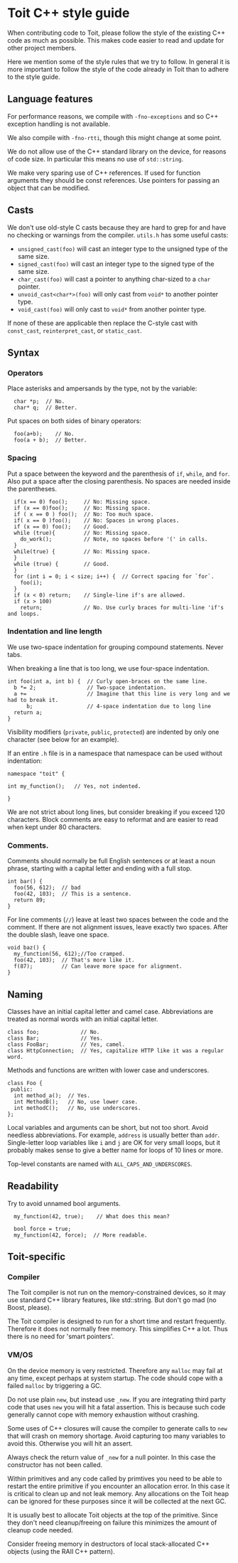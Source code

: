 # Toit C++ style guide

When contributing code to Toit, please follow the style of the
existing C++ code as much as possible.  This makes code easier
to read and update for other project members.

Here we mention some of the style rules that we try to follow.
In general it is more important to follow the
style of the code already in Toit than to adhere to the style
guide.

## Language features

For performance reasons, we compile with `-fno-exceptions` and so C++ exception
handling is not available.

We also compile with `-fno-rtti`, though this might change at some point.

We do not allow use of the C++ standard library on the device, for reasons of
code size.  In particular this means no use of `std::string`.

We make very sparing use of C++ references.  If used for function arguments
they should be const references.  Use pointers for passing an object that
can be modified.

## Casts

We don't use old-style C casts because they are hard to grep for and have no checking
or warnings from the compiler.  `utils.h` has some useful casts:

- `unsigned_cast(foo)` will cast an integer type to the unsigned type of the same size.
- `signed_cast(foo)` will cast an integer type to the signed type of the same size.
- `char_cast(foo)` will cast a pointer to anything char-sized to a `char` pointer.
- `unvoid_cast<char*>(foo)` will only cast from `void*` to another pointer type.
- `void_cast(foo)` will only cast to `void*` from another pointer type.

If none of these are applicable then replace the C-style cast with `const_cast`,
`reinterpret_cast`, or `static_cast`.

## Syntax

### Operators

Place asterisks and ampersands by the type, not by the variable:

```
  char *p;  // No.
  char* q;  // Better.
```

Put spaces on both sides of binary operators:

```
  foo(a+b);    // No.
  foo(a + b);  // Better.
```

### Spacing

Put a space between the keyword and the parenthesis of `if`, `while`, and `for`.
Also put a space after the closing parenthesis.  No spaces are needed inside the
parentheses.

```
  if(x == 0) foo();     // No: Missing space.
  if (x == 0)foo();     // No: Missing space.
  if ( x == 0 ) foo();  // No: Too much space.
  if( x == 0 )foo();    // No: Spaces in wrong places.
  if (x == 0) foo();    // Good.
  while (true){         // No: Missing space.
    do_work();          // Note, no spaces before '(' in calls.
  }
  while(true) {         // No: Missing space.
  }
  while (true) {        // Good.
  }
  for (int i = 0; i < size; i++) {  // Correct spacing for `for`.
    foo(i);
  }
  if (x < 0) return;    // Single-line if's are allowed.
  if (x > 100)
    return;             // No. Use curly braces for multi-line 'if's and loops.
```

### Indentation and line length

We use two-space indentation for grouping compound statements.  Never tabs.

When breaking a line that is too long, we use four-space indentation.

```
int foo(int a, int b) {  // Curly open-braces on the same line.
  b *= 2;                // Two-space indentation.
  a +=                   // Imagine that this line is very long and we had to break it.
      b;                 // 4-space indentation due to long line 
  return a;
}
```

Visibility modifiers (`private`, `public`, `protected`) are indented by only
one character (see below for an example).

If an entire `.h` file is in a namespace that namespace can be used without
indentation:

```
namespace "toit" {

int my_function();   // Yes, not indented.

}
```

We are not strict about long lines, but consider breaking if you exceed 120
characters.  Block comments are easy to reformat and are easier to read when
kept under 80 characters.

### Comments.

Comments should normally be full English sentences or at least a noun phrase,
starting with a capital letter and ending with a full stop.

```
int bar() {
  foo(56, 612);  // bad
  foo(42, 103);  // This is a sentence.
  return 89;
}
```

For line comments (`//`) leave at least two spaces between the code and the comment.
If there are not alignment issues, leave exactly two spaces.  After the double
slash, leave one space.

```
void baz() {
  my_function(56, 612);//Too cramped.
  foo(42, 103);  // That's more like it.
  f(87);         // Can leave more space for alignment.
}
```

## Naming

Classes have an initial capital letter and camel case.  Abbreviations are treated as normal words with an initial capital letter.

```
class foo;             // No.
class Bar;             // Yes.
class FooBar;          // Yes, camel.
class HttpConnection;  // Yes, capitalize HTTP like it was a regular word.
```

Methods and functions are written with lower case and underscores.

```
class Foo {
 public:
  int method_a();  // Yes.
  int MethodB();   // No, use lower case.
  int methodC();   // No, use underscores.
};
```

Local variables and arguments can be short, but not too short.  Avoid needless abbreviations.
For example, `address` is usually better than `addr`.  Single-letter loop variables like `i`
and `j` are OK for very small loops, but it probably makes sense to give a better name for
loops of 10 lines or more.

Top-level constants are named with `ALL_CAPS_AND_UNDERSCORES`.

## Readability

Try to avoid unnamed bool arguments.

```
  my_function(42, true);    // What does this mean?

  bool force = true;
  my_function(42, force);  // More readable.
```

## Toit-specific

### Compiler

The Toit compiler is not run on the memory-constrained devices, so it may
use standard C++ library features, like std::string.  But don't go mad
(no Boost, please).

The Toit compiler is designed to run for a short time and restart frequently.
Therefore it does not normally free memory.  This simplifies C++ a lot.
Thus there is no need for 'smart pointers'.

### VM/OS

On the device memory is very restricted.  Therefore any `malloc` may fail
at any time, except perhaps at system startup.  The code should cope with
a failed `malloc` by triggering a GC.

Do not use plain `new`, but instead use `_new`.  If you are integrating
third party code that uses `new` you will hit a fatal assertion.  This
is because such code generally cannot cope with memory exhaustion without
crashing.

Some uses of C++ closures will cause the compiler to generate
calls to `new` that will crash on memory shortage.  Avoid capturing
too many variables to avoid this.  Otherwise you will hit an assert.

Always check the return value of `_new` for a null pointer.  In this
case the constructor has not been called.

Within primitives and any code called by primtives you need to be
able to restart the entire primitive if you encounter an allocation
error.  In this case it is critical to clean up and not leak memory.
Any allocations on the Toit heap can be ignored for these
purposes since it will be collected at the next GC.

It is usually best to allocate Toit objects at the top of the
primitive.  Since they don't need cleanup/freeing on failure
this minimizes the amount of cleanup code needed.

Consider freeing memory in destructors of local stack-allocated
C++ objects (using the RAII C++ pattern).
